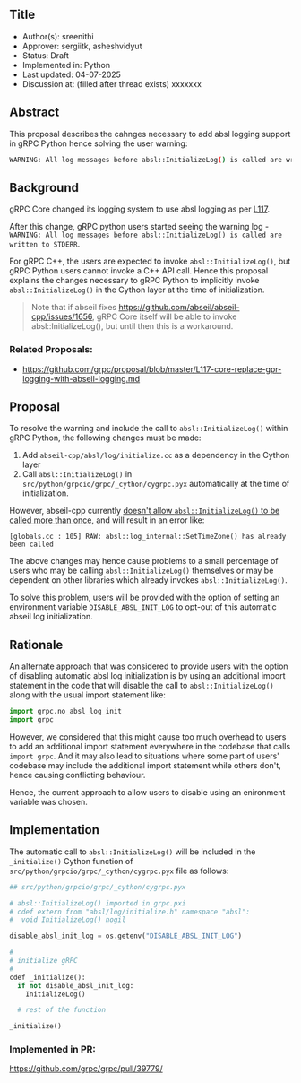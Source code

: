 Title
----
* Author(s): sreenithi
* Approver: sergiitk, asheshvidyut
* Status: Draft
* Implemented in: Python
* Last updated: 04-07-2025
* Discussion at: <google group thread> (filled after thread exists)
xxxxxxx
## Abstract

This proposal describes the cahnges necessary to add absl logging support in gRPC Python hence solving the user warning:

```sh
WARNING: All log messages before absl::InitializeLog() is called are written to STDERR
``` 


## Background

gRPC Core changed its logging system to use absl logging as per [L117](https://github.com/grpc/proposal/blob/master/L117-core-replace-gpr-logging-with-abseil-logging.md).

After this change, gRPC python users started seeing the warning log - 
`WARNING: All log messages before absl::InitializeLog() is called are written to STDERR`.

For gRPC C++, the users are expected to invoke `absl::InitializeLog()`, but gRPC Python users cannot invoke a C++ API call. Hence this proposal explains the changes necessary to gRPC Python to implicitly invoke `absl::InitializeLog()` in the Cython layer at the time of initialization.

> Note that if abseil fixes https://github.com/abseil/abseil-cpp/issues/1656, gRPC Core itself will be able to invoke absl::InitializeLog(), but until then this is a workaround.

### Related Proposals: 
* https://github.com/grpc/proposal/blob/master/L117-core-replace-gpr-logging-with-abseil-logging.md

## Proposal

To resolve the warning and include the call to `absl::InitializeLog()` within gRPC Python, the following changes must be made:

1. Add `abseil-cpp/absl/log/initialize.cc` as a dependency in the Cython layer
2. Call `absl::InitializeLog()` in `src/python/grpcio/grpc/_cython/cygrpc.pyx` automatically at the time of initialization.

However, abseil-cpp currently [doesn't allow `absl::InitializeLog()` to be called more than once](https://github.com/abseil/abseil-cpp/issues/1656), and will result in an error like:

```
[globals.cc : 105] RAW: absl::log_internal::SetTimeZone() has already been called
```

The above changes may hence cause problems to a small percentage of users who may be calling `absl::InitializeLog()` themselves or may be dependent on other libraries which already invokes `absl::InitializeLog()`.

To solve this problem, users will be provided with the option of setting an environment variable `DISABLE_ABSL_INIT_LOG` to opt-out of this automatic abseil log initialization.


## Rationale


An alternate approach that was considered to provide users with the option of disabling automatic absl log initialization is by using an additional import statement in the code that will disable the call to `absl::InitializeLog()` along with the usual import statement like:

```py
import grpc.no_absl_log_init
import grpc
```

However, we considered that this might cause too much overhead to users to add an additional import statement everywhere in the codebase that calls `import grpc`. And it may also lead to situations where some part of users' codebase may include the additional import statement while others don't, hence causing conflicting behaviour.

Hence, the current approach to allow users to disable using an enironment variable was chosen.


## Implementation

The automatic call to `absl::InitializeLog()` will be included in the `_initialize()` Cython function of `src/python/grpcio/grpc/_cython/cygrpc.pyx` file as follows:
```py
## src/python/grpcio/grpc/_cython/cygrpc.pyx

# absl::InitializeLog() imported in grpc.pxi
# cdef extern from "absl/log/initialize.h" namespace "absl":
#  void InitializeLog() nogil

disable_absl_init_log = os.getenv("DISABLE_ABSL_INIT_LOG")

#
# initialize gRPC
#
cdef _initialize():
  if not disable_absl_init_log:
    InitializeLog()

  # rest of the function

_initialize()
```

### Implemented in PR:
https://github.com/grpc/grpc/pull/39779/